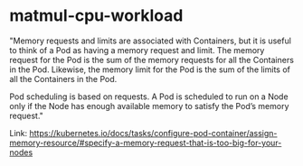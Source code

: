 # matmul-cpu-workload


"Memory requests and limits are associated with Containers, but it
is useful to think of a Pod as having a memory request and
limit. The memory request for the Pod is the sum of the memory
requests for all the Containers in the Pod. Likewise, the memory
limit for the Pod is the sum of the limits of all the Containers
in the Pod.

Pod scheduling is based on requests. A Pod is scheduled to run on
a Node only if the Node has enough available memory to satisfy
the Pod’s memory request."

Link: https://kubernetes.io/docs/tasks/configure-pod-container/assign-memory-resource/#specify-a-memory-request-that-is-too-big-for-your-nodes
